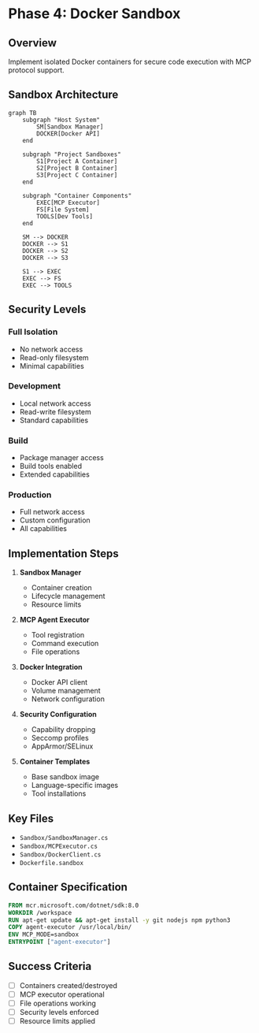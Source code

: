 # Phase 4: Docker Sandbox

## Overview
Implement isolated Docker containers for secure code execution with MCP protocol support.

## Sandbox Architecture
```mermaid
graph TB
    subgraph "Host System"
        SM[Sandbox Manager]
        DOCKER[Docker API]
    end
    
    subgraph "Project Sandboxes"
        S1[Project A Container]
        S2[Project B Container]
        S3[Project C Container]
    end
    
    subgraph "Container Components"
        EXEC[MCP Executor]
        FS[File System]
        TOOLS[Dev Tools]
    end
    
    SM --> DOCKER
    DOCKER --> S1
    DOCKER --> S2
    DOCKER --> S3
    
    S1 --> EXEC
    EXEC --> FS
    EXEC --> TOOLS
```

## Security Levels

### Full Isolation
- No network access
- Read-only filesystem
- Minimal capabilities

### Development
- Local network access
- Read-write filesystem
- Standard capabilities

### Build
- Package manager access
- Build tools enabled
- Extended capabilities

### Production
- Full network access
- Custom configuration
- All capabilities

## Implementation Steps

1. **Sandbox Manager**
   - Container creation
   - Lifecycle management
   - Resource limits

2. **MCP Agent Executor**
   - Tool registration
   - Command execution
   - File operations

3. **Docker Integration**
   - Docker API client
   - Volume management
   - Network configuration

4. **Security Configuration**
   - Capability dropping
   - Seccomp profiles
   - AppArmor/SELinux

5. **Container Templates**
   - Base sandbox image
   - Language-specific images
   - Tool installations

## Key Files
- `Sandbox/SandboxManager.cs`
- `Sandbox/MCPExecutor.cs`
- `Sandbox/DockerClient.cs`
- `Dockerfile.sandbox`

## Container Specification
```dockerfile
FROM mcr.microsoft.com/dotnet/sdk:8.0
WORKDIR /workspace
RUN apt-get update && apt-get install -y git nodejs npm python3
COPY agent-executor /usr/local/bin/
ENV MCP_MODE=sandbox
ENTRYPOINT ["agent-executor"]
```

## Success Criteria
- [ ] Containers created/destroyed
- [ ] MCP executor operational
- [ ] File operations working
- [ ] Security levels enforced
- [ ] Resource limits applied